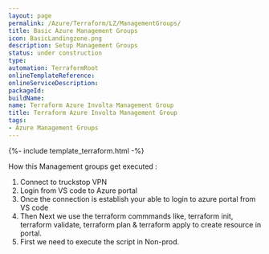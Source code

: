```yaml
---
layout: page
permalink: /Azure/Terraform/LZ/ManagementGroups/
title: Basic Azure Management Groups
icon: BasicLandingzone.png
description: Setup Management Groups
status: under construction
type: 
automation: TerraformRoot
onlineTemplateReference: 
onlineServiceDescription: 
packageId: 
buildName: 
name: Terraform Azure Involta Management Group
title: Terraform Azure Involta Management Group
tags:
- Azure Management Groups
---
```


{%- include template_terraform.html -%}

How this Management groups get executed :

1. Connect to truckstop VPN
2. Login from VS code to Azure portal
3. Once the connection is establish your able to login to azure portal from VS code
4. Then Next we use the terraform commmands like, terraform init, terraform validate, terraform plan & terraform apply to create resource in portal.
5. First we need to execute the script in Non-prod.